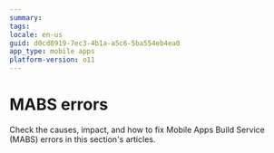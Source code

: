 ```yaml
---
summary:
tags:
locale: en-us
guid: d0cd8919-7ec3-4b1a-a5c6-5ba554eb4ea0
app_type: mobile apps
platform-version: o11
---
```


# MABS errors

Check the causes, impact, and how to fix Mobile Apps Build Service (MABS)
errors in this section's articles.
